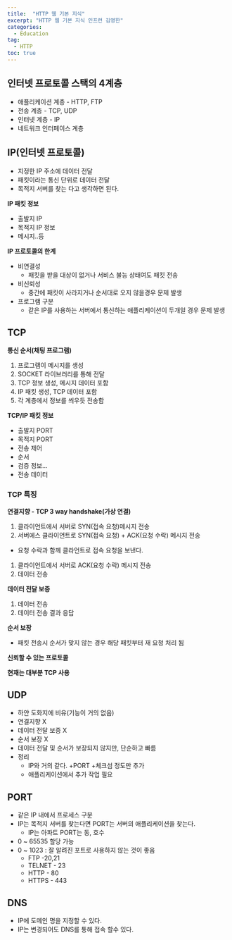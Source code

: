 ```yaml
---
title:  "HTTP 웹 기본 지식"
excerpt: "HTTP 웹 기본 지식 인프런 김영한"
categories:
  - Education
tag:
  - HTTP
toc: true
---
```


## 인터넷 프로토콜 스택의 4계층
- 애플리케이션 계층 - HTTP, FTP
- 전송 계층 - TCP, UDP
- 인터넷 계층 - IP
- 네트워크 인터페이스 계층

## IP(인터넷 프로토콜)
- 지정한 IP 주소에 데이터 전달
- 패킷이라는 통신 단위로 데이터 전달
- 목적지 서버를 찾는 다고 생각하면 된다.

**IP 패킷 정보**
- 출발지 IP
- 목적지 IP 정보
- 메시지..등

**IP 프로토콜의 한계**
- 비연결성
  * 패킷을 받을 대상이 없거나 서비스 불능 상태여도 패킷 전송
- 비신뢰성
  * 중간에 패킷이 사라지거나 순서대로 오지 않을경우 문제 발생
- 프로그램 구분
  * 같은 IP를 사용하는 서버에서 통신하는 애플리케이션이 두개일 경우 문제 발생

## TCP

**통신 순서(채팅 프로그램)**
1. 프로그램이 메시지를 생성
1. SOCKET 라이브러리를 통해 전달
1. TCP 정보 생성, 메시지 데이터 포함
1. IP 패킷 생성, TCP 데이터 포함
1. 각 계층에서 정보를 씌우듯  전송함

**TCP/IP 패킷 정보**
- 출발지 PORT
- 목적지 PORT
- 전송 제어
- 순서
- 검증 정보...
- 전송 데이터


### TCP 특징

**연결지향 - TCP 3 way handshake(가상 연결)**
1. 클라이언트에서 서버로 SYN(접속 요청)메시지 전송
1. 서버에스 클라이언트로 SYN(접속 요청) + ACK(요청 수락) 메시지 전송
  * 요청 수락과 함께 클라언트로 접속 요청을 보낸다.
1. 클라이언트에서 서버로 ACK(요청 수락) 메시지 전송
1. 데이터 전송
  
**데이터 전달 보증**
1. 데이터 전송
1. 데이터 전송 결과 응답

**순서 보장**
- 패킷 전송시 순서가 맞지 않는 경우 해당 패킷부터 재 요청 처리 됨

**신뢰할 수 있는 프로토콜**  

**현재는 대부분 TCP 사용**  


## UDP
- 하얀 도화지에 비유(기능이 거의 없음)
- 연결지향 X
- 데이터 전달 보증 X
- 순서 보장  X
- 데이터 전달 및 순서가 보장되지 않지만, 단순하고 빠름
- 정리
  * IP와 거의 같다. +PORT +체크섬 정도만 추가
  * 애플리케이션에서 추가 작업 필요
  

## PORT
- 같은 IP 내에서 프로세스 구분
- IP는 목적지 서버를 찾는다면 PORT는 서버의 애플리케이션을 찾는다.
  * IP는 아파트 PORT는 동, 호수
- 0 ~ 65535 할당 가능
- 0 ~ 1023 : 잘 알려진 포트로 사용하지 않는 것이 좋음
  * FTP -20,21
  * TELNET - 23
  * HTTP - 80
  * HTTPS - 443 
  
## DNS
- IP에 도메인 명을 지정할 수 있다.
- IP는 변경되어도 DNS를 통해 접속 할수 있다.
